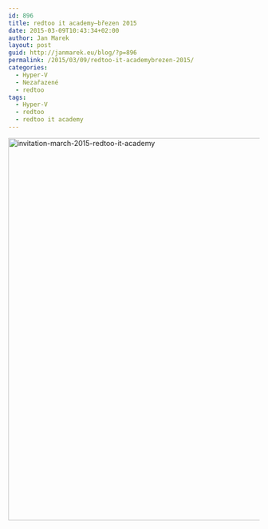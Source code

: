 ```yaml
---
id: 896
title: redtoo it academy–březen 2015
date: 2015-03-09T10:43:34+02:00
author: Jan Marek
layout: post
guid: http://janmarek.eu/blog/?p=896
permalink: /2015/03/09/redtoo-it-academybrezen-2015/
categories:
  - Hyper-V
  - Nezařazené
  - redtoo
tags:
  - Hyper-V
  - redtoo
  - redtoo it academy
---
```

<a href="http://1drv.ms/17U85hI" target="_blank"><img title="invitation-march-2015-redtoo-it-academy" style="border-top: 0px; border-right: 0px; background-image: none; border-bottom: 0px; padding-top: 0px; padding-left: 0px; border-left: 0px; display: inline; padding-right: 0px" border="0" alt="invitation-march-2015-redtoo-it-academy" src="http://janmarek.eu/wp-content/uploads/2015/03/invitation-march-2015-redtoo-it-academy1.png" width="545" height="767" /></a>
